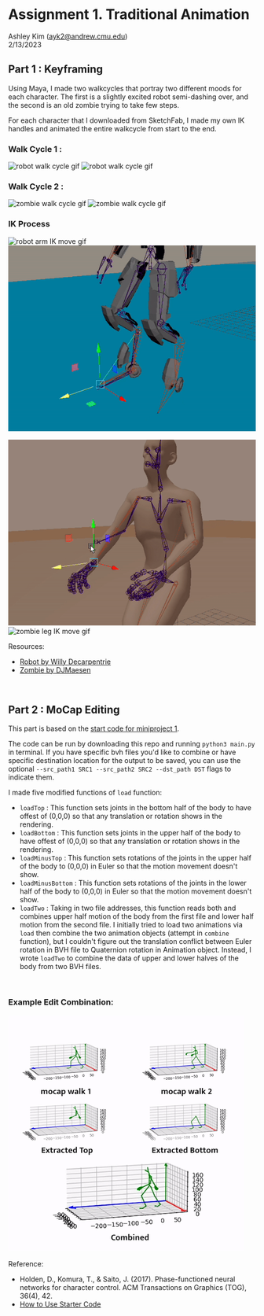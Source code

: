 # Assignment 1. Traditional Animation
Ashley Kim (ayk2@andrew.cmu.edu) <br/>
2/13/2023

## Part 1 : Keyframing ##
Using Maya, I made two walkcycles that portray two different moods for each character. 
The first is a slightly excited robot semi-dashing over, and the second is an old zombie trying to take few steps.

For each character that I downloaded from SketchFab, I made my own IK handles and animated the entire walkcycle from start to the end. 

### Walk Cycle 1 : ###

![robot walk cycle gif](./walkcycle1.gif)
![robot walk cycle gif](./walkcycle1_front.gif)

### Walk Cycle 2 : ###

![zombie walk cycle gif](./walkcycle2.gif)
![zombie walk cycle gif](./walkcycle2_front.gif)

### IK Process ###

![robot arm IK move gif](./arm_IK.gif)
![robot leg IK move gif](./foot_IK.gif)

![zombie arm IK move gif](./arm_IK_zombie.gif)
![zombie leg IK move gif](./leg_IK_zombie.gif)

Resources: <br/>
* [Robot by Willy Decarpentrie](https://sketchfab.com/3d-models/biped-robot-801d2a245e4a4405a0c2152b35b5e486)
* [Zombie by DJMaesen](https://sketchfab.com/3d-models/zombie-25c230a1e2f2462fa3de298fc8bca30a)

<br/>

## Part 2 : MoCap Editing ##
This part is based on the [start code for miniproject 1](https://github.com/yangyanzhe/assignment1). 

The code can be run by downloading this repo and running `python3 main.py` in terminal. If you have specific bvh files you'd like to combine or have specific destination location for the output to be saved, you can use the optional `--src_path1 SRC1 --src_path2 SRC2 --dst_path DST` flags to indicate them.

I made five modified functions of `load` function:

* `loadTop` : This function sets joints in the bottom half of the body to have offest of (0,0,0) so that any translation or rotation shows in the rendering.
* `loadBottom` : This function sets joints in the upper half of the body to have offest of (0,0,0) so that any translation or rotation shows in the rendering.
* `loadMinusTop` : This function sets rotations of the joints in the upper half of the body to (0,0,0) in Euler so that the motion movement doesn't show.
* `loadMinusBottom` : This function sets rotations of the joints in the lower half of the body to (0,0,0) in Euler so that the motion movement doesn't show.
* `loadTwo` : Taking in two file addresses, this function reads both and combines upper half motion of the body from the first file and lower half motion from the second file. I initially tried to load two animations via `load` then combine the two animation objects (attempt in `combine` function), but I couldn't figure out the translation conflict between Euler rotation in BVH file to Quaternion rotation in Animation object. Instead, I wrote `loadTwo` to combine the data of upper and lower halves of the body from two BVH files.

<br/>

### Example Edit Combination: ### 

![mocap edit example](./mocap_edit.gif)


Reference: <br/>
* Holden, D., Komura, T., & Saito, J. (2017). Phase-functioned neural networks for character control. ACM Transactions on Graphics (TOG), 36(4), 42.
* [How to Use Starter Code](https://github.com/yangyanzhe/assignment1/blob/master/demo.ipynb)
